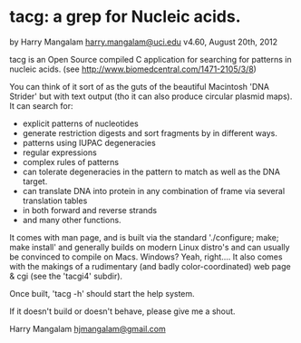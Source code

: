tacg: a grep for Nucleic acids.
=================================
by Harry Mangalam <harry.mangalam@uci.edu>
v4.60, August 20th, 2012

tacg is an Open Source compiled C application for searching for patterns in 
nucleic acids. (see <http://www.biomedcentral.com/1471-2105/3/8>)

You can think of it sort of as the guts of the beautiful Macintosh 'DNA Strider'
but with text output (tho it can also produce circular plasmid maps).
It can search for:

- explicit patterns of nucleotides
- generate restriction digests and sort fragments by in different ways.
- patterns using IUPAC degeneracies
- regular expressions
- complex rules of patterns
- can tolerate degeneracies in the pattern to match as well as the DNA target.
- can translate DNA into protein in any combination of frame via several translation tables
- in both forward and reverse strands
- and many other functions.


It comes with man page, and is built via the standard './configure; make; make install' and
generally builds on modern Linux distro's and can usually be convinced to compile
on Macs.  Windows?  Yeah, right....
It also comes with the makings of a rudimentary (and badly color-coordinated) web
page & cgi (see the 'tacgi4' subdir).

Once built, 'tacg -h' should start the help system.

If it doesn't build or doesn't behave, please give me a shout.

Harry Mangalam <hjmangalam@gmail.com>



